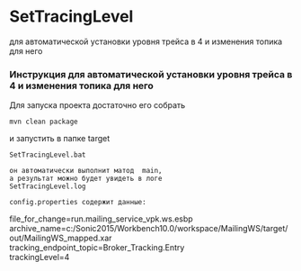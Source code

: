 # SetTracingLevel
для автоматической установки уровня трейса в 4 и изменения топика для него

### Инструкция для автоматической установки уровня трейса в 4 и изменения топика для него
Для запуска проекта достаточно его собрать  
````
mvn clean package
````
и запустить в папке target  
````
SetTracingLevel.bat

он автоматически выполнит матод  main,  
а результат можно будет увидеть в логе  
SetTracingLevel.log  

config.properties содержит данные:  
````
file_for_change=run.mailing_service_vpk.ws.esbp  
archive_name=c:/Sonic2015/Workbench10.0/workspace/MailingWS/target/out/MailingWS_mapped.xar  
tracking_endpoint_topic=Broker_Tracking.Entry  
trackingLevel=4  
````
